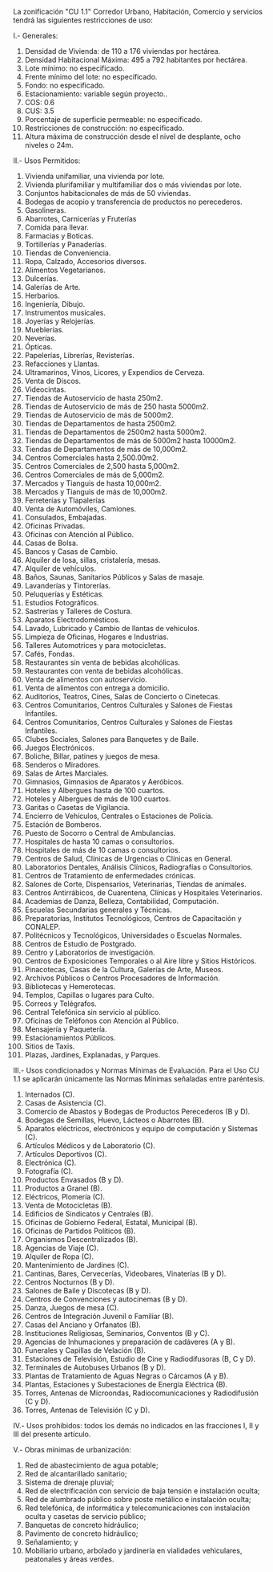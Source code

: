 
La zonificación "CU 1.1" Corredor Urbano, Habitación, Comercio y servicios tendrá las siguientes restricciones de uso:

I.- Generales:

1. Densidad de Vivienda: de 110 a 176 viviendas por hectárea.
2. Densidad Habitacional Máxima: 495 a 792 habitantes por hectárea.
3. Lote mínimo: no especificado.
4. Frente mínimo del lote: no especificado.
5. Fondo: no especificado.
6. Estacionamiento: variable según proyecto..
7. COS: 0.6
8. CUS: 3.5
9. Porcentaje de superficie permeable: no especificado.
10. Restricciones de construcción: no especificado.
11. Altura máxima de construcción desde el nivel de desplante, ocho niveles o 24m.

II.- Usos Permitidos:

1. Vivienda unifamiliar, una vivienda por lote.
2. Vivienda plurifamiliar y multifamiliar dos o más viviendas por lote.
3. Conjuntos habitacionales de más de 50 viviendas.
4. Bodegas de acopio y transferencia de productos no perecederos.
5. Gasolineras.
6. Abarrotes, Carnicerías y Fruterías
7. Comida para llevar.
8. Farmacias y Boticas.
9. Tortillerías y Panaderías.
10. Tiendas de Conveniencia.
11. Ropa, Calzado, Accesorios diversos.
12. Alimentos Vegetarianos.
13. Dulcerías.
14. Galerías de Arte.
15. Herbarios.
16. Ingeniería, Dibujo.
17. Instrumentos musicales.
18. Joyerías y Relojerías.
19. Mueblerías.
20. Neverías.
21. Ópticas.
22. Papelerías, Librerías, Revisterías.
23. Refacciones y Llantas.
24. Ultramarinos, Vinos, Licores, y Expendios de Cerveza.
25. Venta de Discos.
26. Videocintas.
27. Tiendas de Autoservicio de hasta 250m2.
28. Tiendas de Autoservicio de más de 250 hasta 5000m2.
29. Tiendas de Autoservicio de más de 5000m2.
30. Tiendas de Departamentos de hasta 2500m2.
31. Tiendas de Departamentos de 2500m2 hasta 5000m2.
32. Tiendas de Departamentos de más de 5000m2 hasta 10000m2.
33. Tiendas de Departamentos de más de 10,000m2.
34. Centros Comerciales hasta 2,500.00m2.
35. Centros Comerciales de 2,500 hasta 5,000m2.
36. Centros Comerciales de más de 5,000m2.
37. Mercados y Tianguis de hasta 10,000m2.
38. Mercados y Tianguis de más de 10,000m2.
39. Ferreterías y Tlapalerías
40. Venta de Automóviles, Camiones.
41. Consulados, Embajadas.
42. Oficinas Privadas.
43. Oficinas con Atención al Público.
44. Casas de Bolsa.
45. Bancos y Casas de Cambio.
46. Alquiler de losa, sillas, cristalería, mesas.
47. Alquiler de vehículos.
48. Baños, Saunas, Sanitarios Públicos y Salas de masaje.
49. Lavanderías y Tintorerías.
50. Peluquerías y Estéticas.
51. Estudios Fotográficos.
52. Sastrerías y Talleres de Costura.
53. Aparatos Electrodomésticos.
54. Lavado, Lubricado y Cambio de llantas de vehículos.
55. Limpieza de Oficinas, Hogares e Industrias.
56. Talleres Automotrices y para motocicletas.
57. Cafés, Fondas.
58. Restaurantes sin venta de bebidas alcohólicas.
59. Restaurantes con venta de bebidas alcohólicas.
60. Venta de alimentos con autoservicio.
61. Venta de alimentos con entrega a domicilio.
62. Auditorios, Teatros, Cines, Salas de Concierto o Cinetecas.
63. Centros Comunitarios, Centros Culturales y Salones de Fiestas Infantiles.
64. Centros Comunitarios, Centros Culturales y Salones de Fiestas Infantiles.
65. Clubes Sociales, Salones para Banquetes y de Baile.
66. Juegos Electrónicos.
67. Boliche, Billar, patines y juegos de mesa.
68. Senderos o Miradores.
69. Salas de Artes Marciales.
70. Gimnasios, Gimnasios de Aparatos y Aeróbicos.
71. Hoteles y Albergues hasta de 100 cuartos.
72. Hoteles y Albergues de más de 100 cuartos.
73. Garitas o Casetas de Vigilancia.
74. Encierro de Vehículos, Centrales o Estaciones de Policía.
75. Estación de Bomberos.
76. Puesto de Socorro o Central de Ambulancias.
77. Hospitales de hasta 10 camas o consultorios.
78. Hospitales de más de 10 camas o consultorios.
79. Centros de Salud, Clínicas de Urgencias o Clínicas en General.
80. Laboratorios Dentales, Análisis Clínicos, Radiografías o Consultorios.
81. Centros de Tratamiento de enfermedades crónicas.
82. Salones de Corte, Dispensarios, Veterinarias, Tiendas de animales.
83. Centros Antirrábicos, de Cuarentena, Clínicas y Hospitales Veterinarios.
84. Academias de Danza, Belleza, Contabilidad, Computación.
85. Escuelas Secundarias generales y Técnicas.
86. Preparatorias, Institutos Tecnológicos, Centros de Capacitación y CONALEP.
87. Politécnicos y Tecnológicos, Universidades o Escuelas Normales.
88. Centros de Estudio de Postgrado.
89. Centro y Laboratorios de investigación.
90. Centros de Exposiciones Temporales o al Aire libre y Sitios Históricos.
91. Pinacotecas, Casas de la Cultura, Galerías de Arte, Museos.
92. Archivos Públicos o Centros Procesadores de Información.
93. Bibliotecas y Hemerotecas.
94. Templos, Capillas o lugares para Culto.
95. Correos y Telégrafos.
96. Central Telefónica sin servicio al público.
97. Oficinas de Teléfonos con Atención al Público.
98. Mensajería y Paquetería.
99. Estacionamientos Públicos.
100. Sitios de Taxis.
101. Plazas, Jardines, Explanadas, y Parques.

III.- Usos condicionados y Normas Mínimas de Evaluación. Para el Uso CU 1.1 se aplicarán únicamente las Normas Mínimas señaladas entre paréntesis.

1. Internados (C).
2. Casas de Asistencia (C).
3. Comercio de Abastos y Bodegas de Productos Perecederos (B y D).
4. Bodegas de Semillas, Huevo, Lácteos o Abarrotes (B).
5. Aparatos eléctricos, electrónicos y equipo de computación y Sistemas (C).
6. Artículos Médicos y de Laboratorio (C).
7. Artículos Deportivos (C).
8. Electrónica (C).
9. Fotografía (C).
10. Productos Envasados (B y D).
11. Productos a Granel (B).
12. Eléctricos, Plomería (C).
13. Venta de Motocicletas (B).
14. Edificios de Sindicatos y Centrales (B).
15. Oficinas de Gobierno Federal, Estatal, Municipal (B).
16. Oficinas de Partidos Políticos (B).
17. Organismos Descentralizados (B).
18. Agencias de Viaje (C).
19. Alquiler de Ropa (C).
20. Mantenimiento de Jardines (C).
21. Cantinas, Bares, Cervecerías, Videobares, Vinaterías (B y D).
22. Centros Nocturnos (B y D).
23. Salones de Baile y Discotecas (B y D).
24. Centros de Convenciones y autocinemas (B y D).
25. Danza, Juegos de mesa (C).
26. Centros de Integración Juvenil o Familiar (B).
27. Casas del Anciano y Orfanatos (B).
28. Instituciones Religiosas, Seminarios, Conventos (B y C).
29. Agencias de Inhumaciones y preparación de cadáveres (A y B).
30. Funerales y Capillas de Velación (B).
31. Estaciones de Televisión, Estudio de Cine y Radiodifusoras (B, C y D).
32. Terminales de Autobuses Urbanos (B y D).
33. Plantas de Tratamiento de Aguas Negras o Cárcamos (A y B).
34. Plantas, Estaciones y Subestaciones de Energía Eléctrica (B).
35. Torres, Antenas de Microondas, Radiocomunicaciones y Radiodifusión (C y D).
36. Torres, Antenas de Televisión (C y D).

IV.- Usos prohibidos: todos los demás no indicados en las fracciones I, II y III del presente artículo.

V.- Obras mínimas de urbanización:

1. Red de abastecimiento de agua potable;
2. Red de alcantarillado sanitario;
3. Sistema de drenaje pluvial;
4. Red de electrificación con servicio de baja tensión e instalación oculta;
5. Red de alumbrado público sobre poste metálico e instalación oculta;
6. Red telefónica, de informática y telecomunicaciones con instalación oculta y casetas de servicio público;
7. Banquetas de concreto hidráulico;
8. Pavimento de concreto hidráulico;
9. Señalamiento; y
10. Mobiliario urbano, arbolado y jardinería en vialidades vehiculares, peatonales y áreas verdes.
